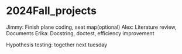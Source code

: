 # 2024Fall_projects


Jimmy: Finish plane coding, seat map(optional)
Alex: Literature review, Documents
Erika: Docstring, doctest, efficiency improvement

Hypothesis testing: together next tuesday